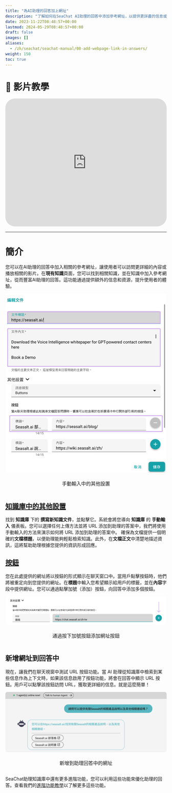 ```yaml
---
title: "為AI助理的回答加上網址"
description: "了解如何在SeaChat AI助理的回答中添加參考網址，以提供更詳盡的信息或相關影片給使用者。這篇指南將引導您如何在‘現有知識’頁面中加入網址，從而使AI助理的互動更為豐富且有用。包括的YouTube視頻教程將詳細展示這一過程，確保您能輕鬆理解並實施這些增強功能。透過加入網址，您的AI助理將能提供更全面的客戶支援，增強用戶體驗。"
date: 2023-11-22T08:48:57+00:00
lastmod: 2024-05-29T08:48:57+00:00
draft: false
images: []
aliases:
  - /zh/seachat/seachat-manual/08-add-webpage-link-in-answers/
weight: 150
toc: true
---
```


# :movie_camera: 影片教學

<iframe width="100%" height="400" src="https://www.youtube.com/embed/?listType=playlist&list=PL8K7_LTqly449uOg_uBWOPfFyL1fJRjkE&index=12" title="YouTube video player" frameborder="0" allow="accelerometer; autoplay; clipboard-write; encrypted-media; gyroscope; picture-in-picture" allowfullscreen style="border-radius: 30px;"></iframe>

---
# 簡介

您可以在AI助理的回答中加入相關的參考網址，讓使用者可以訪問更詳細的內容或播放相關的影片。在**現有知識**頁面，您可以找到相關知識，並在知識中加入參考網址，從而豐富AI助理的回答。這功能通過提供額外的信息和資源，提升使用者的體驗。

<div id="additional-setting-ui" style="display: flex; flex-direction: column; align-items: center;">
<div style="width: 100%; text-align: center; display: flex; flex-direction: column; align-items: center; justify-item: center">
    <a href="/images/seachat/zh/knowledge-advanced-features/url-button/new-kb-ui.png" target="_blank">
    <img width="100%" style="border-radius: 0.4rem; cursor: zoom-in;" src="/images/seachat/zh/knowledge-advanced-features/url-button/new-kb-ui.png" alt="image showcasing how to write an agent description">
    </a>
</div>
    <p style="margin-top: 20px; font-size: 15px">手動輸入中的其他設置</p>
</div>

## [知識庫中的其他設置](#additional-setting-ui)

找到 **知識庫** 下的 **撰寫新知識文件**，並點擊它。系統會將您導向 **知識庫** 的 **手動輸入** 儀表板。您可以選擇任何上傳方法並將 URL 添加到助理的答案中，我們將使用手動輸入的方法來演示如何將 URL 添加到助理的答案中。
確保為文檔提供一個明確的**文檔標題**，以便助理能夠輕鬆檢索知識。此外，在**文檔正文**中清楚地描述資訊，這將幫助助理根據您提供的資訊形成回應。

## [按鈕](#additional-setting-ui)

您在此處提供的網址將以按鈕的形式顯示在聊天窗口中。當用戶點擊按鈕時，他們將被重定向到您提供的網址。在**標題**中輸入您希望顯示給用戶的標籤，並在**內容**字段中提供網址。您可以通過點擊加號（添加）按鈕，向回答中添加多個按鈕。

<div id="additional-setting-ui" style="display: flex; flex-direction: column; align-items: center;">
<div style="width: 100%; text-align: center; display: flex; flex-direction: column; align-items: center; justify-item: center">
    <a href="/images/seachat/zh/knowledge-advanced-features/url-button/add-more-url.png" target="_blank">
    <img width="100%" style="border-radius: 0.4rem; cursor: zoom-in;" src="/images/seachat/zh/knowledge-advanced-features/url-button/add-more-url.png" alt="image showcasing how to write an agent description">
    </a>
</div>
    <p style="margin-top: 20px; font-size: 15px">通過按下加號按鈕添加網址按鈕</p>
</div>

## 新增網址到回答中

現在，讓我們在聊天視窗中測試 URL 按鈕功能。當 AI 助理從知識庫中檢索到某些信息作為上下文時，如果該信息啟用了按鈕功能，將會在回答中顯示 URL 按鈕。用戶可以點擊該按鈕訪問 URL，獲取更詳細的信息。就是這麼簡單！
<div id="additional-setting-ui" style="display: flex; flex-direction: column; align-items: center;">
<div style="width: 100%; text-align: center; display: flex; flex-direction: column; align-items: center; justify-item: center">
    <a href="/images/seachat/zh/knowledge-advanced-features/url-button/url-to-answer.png" target="_blank">
    <img width="100%" style="border-radius: 0.4rem; cursor: zoom-in;" src="/images/seachat/zh/knowledge-advanced-features/url-button/url-to-answer.png" alt="image showcasing how to write an agent description">
    </a>
</div>
    <p style="margin-top: 20px; font-size: 15px">新增到助理回答中的網址</p>
</div>


SeaChat助理知識庫中還有更多進階功能，您可以利用這些功能來優化助理的回答。查看我們的[進階功能教學](/zh/seachat/seachat-manual/03-add-knowledge/09-advanced-features/)以了解更多這些功能。